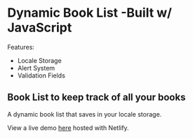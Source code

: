 # Dynamic Book List -Built w/ JavaScript

Features:

- Locale Storage
- Alert System
- Validation Fields

## Book List to keep track of all your books

A dynamic book list that saves in your locale storage.

View a live demo [here]() hosted with Netlify.
